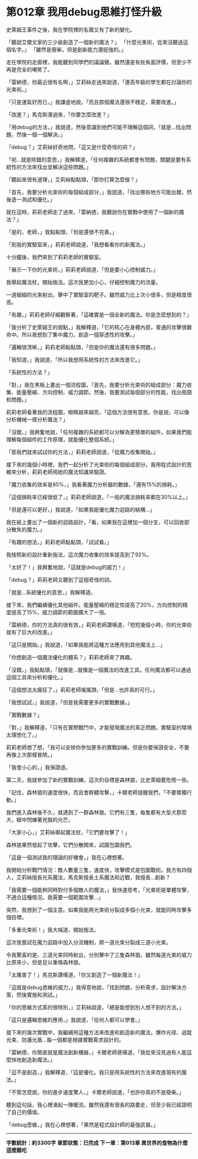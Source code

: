 # 第012章 我用debug思維打怪升級

史萊姆王事件之後，我在學院裡的名聲又有了新的變化。

「聽說艾爾文家的三少爺創造了一個新的魔法？」
「什麼光束術，從來沒聽過這個名字。」
「雖然是廢柴，但是創新能力還挺強的。」

走在學院的走廊裡，我能聽到同學們的議論聲。雖然還是有些負面評價，但至少不再是完全的嘲笑了。

「雷納德，你最近很有名啊，」艾莉絲走過來說道，「連高年級的學生都在討論你的光束術。」

「只是運氣好而已，」我謙虛地說，「而且那個魔法還很不穩定，需要改進。」

「改進？」馬克斯湊過來，「你要怎麼改進？」

「用debug的方法，」我說道，然後意識到他們可能不理解這個詞，「就是...找出問題，然後一個一個解決。」

「debug？」艾莉絲好奇地問，「這又是什麼奇怪的詞？」

「呃...就是除錯的意思，」我解釋道，「任何複雜的系統都會有問題，關鍵是要有系統性的方法來找出並解決這些問題。」

「聽起來很有道理，」艾莉絲點點頭，「那你打算怎麼做？」

「首先，我要分析光束術的每個組成部分，」我說道，「找出哪些地方可能出錯，然後逐一測試和優化。」

就在這時，莉莉老師走了過來，「雷納德，我聽說你在實戰中使用了一個新的魔法？」

「是的，老師，」我點點頭，「但是還很不完善。」

「到我的實驗室來，」莉莉老師說道，「我想看看你的新魔法。」

十分鐘後，我們來到了莉莉老師的實驗室。

「展示一下你的光束術，」莉莉老師說道，「但是要小心控制威力。」

我舉起魔法杖，開始施法。這次我更加小心，仔細控制魔力的流量。

一道細細的光束射出，擊中了實驗室的靶子。雖然威力比上次小很多，但是精度很高。

「有趣，」莉莉老師仔細觀察著，「這確實是一個全新的魔法。你是怎麼想到的？」

「我分析了史萊姆王的弱點，」我解釋道，「它的核心在身體內部，普通的攻擊很難命中。所以我想到了集中魔力，創造一個穿透性的攻擊。」

「邏輯很清晰，」莉莉老師點點頭，「但是你的魔法還有很多問題。」

「我知道，」我說道，「所以我想用系統性的方法來改進它。」

「系統性的方法？」

「對，」我在黑板上畫出一個流程圖，「首先，我要分析光束術的組成部分：魔力收集、能量壓縮、方向控制、威力調節。然後，我要測試每個部分的性能，找出瓶頸和問題。」

莉莉老師看著我的流程圖，眼睛越來越亮，「這個方法很有意思。你是說，可以像分析機械一樣分析魔法？」

「沒錯，」我興奮地說，「任何複雜的系統都可以分解為更簡單的組件。如果我們能理解每個組件的工作原理，就能優化整個系統。」

「那我們就來試試你的方法，」莉莉老師說道，「從魔力收集開始。」

接下來的幾個小時裡，我們一起分析了光束術的每個組成部分。我用程式設計的思維來分析，莉莉老師用她的魔法知識來驗證。

「魔力收集的效率是85%，」我看著魔力分析器的數據，「還有15%的損耗。」

「這個損耗率已經很低了，」莉莉老師說道，「一般的魔法損耗率都在30%以上。」

「但是還可以更好，」我說道，「如果我能優化魔力迴路的結構...」

我在紙上畫出了一個新的迴路設計，「看，如果我在這裡加一個分支，可以回收部分散失的魔力。」

「有趣的想法，」莉莉老師點點頭，「試試看。」

我按照新的設計重新施法，這次魔力收集的效率提高到了92%。

「太好了！」我興奮地說，「這就是debug的威力！」

「debug？」莉莉老師又聽到了這個奇怪的詞。

「就是...系統優化的意思，」我解釋道。

接下來，我們繼續優化其他組件。能量壓縮的穩定性提高了20%，方向控制的精度提高了15%，威力調節的範圍擴大了一倍。

「雷納德，你的方法真的很有效，」莉莉老師讚嘆道，「短短幾個小時，你的光束術就有了巨大的改進。」

「這只是開始，」我說道，「如果我能將這種方法應用到其他魔法上...」

「你想創造一個魔法優化的體系？」莉莉老師來了興趣。

「沒錯，」我點點頭，「就像是...就像是一個魔法的改進工具。任何魔法都可以通過這個工具來分析和優化。」

「這個想法太瘋狂了，」莉莉老師搖搖頭，「但是...也許真的可行。」

「我想試試，」我說道，「但是我需要更多的實戰數據。」

「實戰數據？」

「對，」我解釋道，「只有在實際戰鬥中，才能發現魔法的真正問題。實驗室的環境太理想化了。」

莉莉老師想了想，「我可以安排你參加更多的實戰訓練。但是你要保證安全，不要再像上次那樣冒險。」

「我會小心的，」我保證道。

第二天，我就參加了新的實戰訓練。這次的目標是森林狼，比史萊姆要危險一些。

「記住，森林狼的速度很快，而且會群體攻擊，」卡爾老師提醒我們，「不要單獨行動。」

我們進入森林後不久，就遇到了一群森林狼。它們有三隻，每隻都有大型犬那麼大，眼中閃爍著兇狠的光芒。

「大家小心，」艾莉絲舉起魔法杖，「它們要攻擊了！」

森林狼果然發起了攻擊，它們分散開來，試圖包圍我們。

「這是一個測試我的理論的好機會，」我在心裡想著。

我開始分析戰鬥情況：敵人數量三隻，速度快，攻擊模式是包圍戰術。我方有四個人，艾莉絲擅長光系魔法，馬克斯擅長土系魔法和近戰，我擅長...創新？

「我需要一個能夠同時對付多個敵人的魔法，」我快速思考，「光束術是單體攻擊，不適合這種情況。我需要一個範圍攻擊...」

突然，我想到了一個主意。如果我能將光束術分裂成多個小光束，就能同時攻擊多個目標。

「多重光束術！」我大喊道，開始施法。

這次我嘗試在魔力迴路中加入分流機制，將一道光束分裂成三道小光束。

令我驚喜的是，三道光束同時射出，分別擊中了三隻森林狼。雖然每道光束的威力比原來小，但是足以重傷森林狼。

「太厲害了！」馬克斯讚嘆道，「你又創造了一個新魔法！」

「這就是debug思維的威力，」我得意地說，「找到問題，分析需求，設計解決方案，然後實施和測試。」

「你的思維方式真的很特別，」艾莉絲說道，「總是能想到別人想不到的方法。」

「這只是邏輯思維的應用，」我說道，「任何人都可以學會。」

接下來的幾次實戰中，我繼續用這種方法來改進和創造新的魔法。爆炸光球、追蹤光束、防護光盾...每一個都是根據實戰需求設計的。

「雷納德，你簡直就是魔法創新機器，」卡爾老師感嘆道，「我從來沒見過有人能這麼快地創造新魔法。」

「這不是創造，」我解釋道，「這是優化。我只是用系統性的方法來改進現有的魔法。」

「不管怎麼說，你的進步速度驚人，」卡爾老師說道，「也許你真的不是廢柴。」

聽到這句話，我心裡湧起一陣暖流。雖然我還有很長的路要走，但至少我已經證明了自己的價值。

「debug思維，」我在心裡想著，「果然是程式設計師的最強武器。」

---

**字數統計：約3300字**
**章節狀態：已完成**
**下一章：第013章 異世界的食物為什麼這麼難吃**
